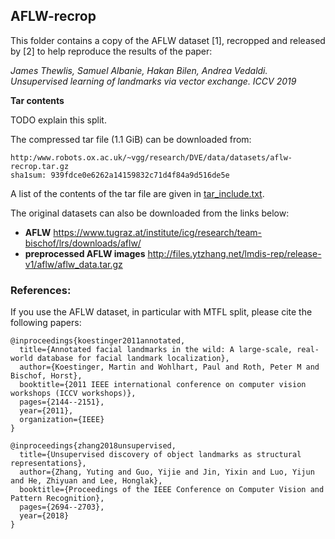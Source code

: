 ## AFLW-recrop

This folder contains a copy of the AFLW dataset [1], recropped and released by [2] to help reproduce the results of the paper:

*James Thewlis, Samuel Albanie, Hakan Bilen, Andrea Vedaldi. Unsupervised learning of landmarks via vector exchange. ICCV 2019*

**Tar contents**

TODO explain this split.


The compressed tar file (1.1 GiB) can be downloaded from:

```
http:/www.robots.ox.ac.uk/~vgg/research/DVE/data/datasets/aflw-recrop.tar.gz
sha1sum: 939fdce0e6262a14159832c71d4f84a9d516de5e
```
A list of the contents of the tar file are given in [tar_include.txt](tar_include.txt).


The original datasets can also be downloaded from the links below:

* **AFLW** https://www.tugraz.at/institute/icg/research/team-bischof/lrs/downloads/aflw/
* **preprocessed AFLW images** http://files.ytzhang.net/lmdis-rep/release-v1/aflw/aflw_data.tar.gz

### References:
If you use the AFLW dataset, in particular with MTFL split, please cite the following papers:

```
@inproceedings{koestinger2011annotated,
  title={Annotated facial landmarks in the wild: A large-scale, real-world database for facial landmark localization},
  author={Koestinger, Martin and Wohlhart, Paul and Roth, Peter M and Bischof, Horst},
  booktitle={2011 IEEE international conference on computer vision workshops (ICCV workshops)},
  pages={2144--2151},
  year={2011},
  organization={IEEE}
}
```
```
@inproceedings{zhang2018unsupervised,
  title={Unsupervised discovery of object landmarks as structural representations},
  author={Zhang, Yuting and Guo, Yijie and Jin, Yixin and Luo, Yijun and He, Zhiyuan and Lee, Honglak},
  booktitle={Proceedings of the IEEE Conference on Computer Vision and Pattern Recognition},
  pages={2694--2703},
  year={2018}
}
```